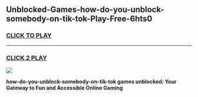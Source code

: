 
## Unblocked-Games-how-do-you-unblock-somebody-on-tik-tok-Play-Free-6hts0
<h3>
<a href="https://premium76.site?title=how-do-you-unblock-somebody-on-tik-tok&ref=23A">CLICK TO PLAY</a></h3>
<hr>

<h3>
<a href="https://premium76.site?title=how-do-you-unblock-somebody-on-tik-tok&ref=23A">CLICK 2 PLAY</a>
  
</h3>

<a href="https://premium76.site?title=how-do-you-unblock-somebody-on-tik-tok&ref=23A"><img src="https://clearcache.store/games.png"></a>


**how-do-you-unblock-somebody-on-tik-tok games unblocked: Your Gateway to Fun and Accessible Online Gaming**
